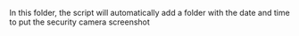 In this folder, the script will automatically add a folder with the date and time to put the security camera screenshot